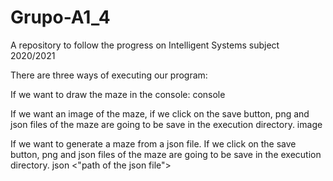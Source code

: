 # Grupo-A1_4
A repository to follow the progress on Intelligent Systems subject 2020/2021

There are three ways of executing our program:

If we want to draw the maze in the console:
      console <rows> <colums>

If we want an image of the maze, if we click on the save button, png and json files of the maze are going to be save in the execution directory.
      image <rows> <colums>

If we want to generate a maze from a json file. If we click on the save button, png and json files of the maze are going to be save in the execution directory.
      json <"path of the json file">
